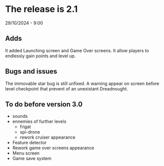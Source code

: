 # The release is 2.1
29/10/2024 - 9:00

## Adds
It added Launching screen and Game Over screens.
It allow players to endlessly gain points and level up.

## Bugs and issues
The immovable star bug is still unfixed.
A warning appear on screen before level checkpoint that prevent of an unexistant Dreadnought.

## To do before version 3.0
- sounds
- ennemies of further levels
    * frigat
    * spi-drone
    * rework cruiser appearance
- Feature detector
- Rework game over screens appearance
- Menu screen
- Game save system

